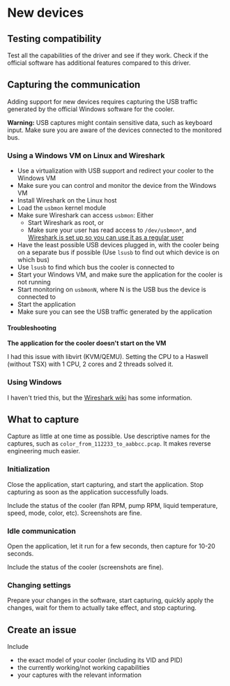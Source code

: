 # New devices
## Testing compatibility
Test all the capabilities of the driver and see if they work.
Check if the official software has additional features compared to this driver.

## Capturing the communication
Adding support for new devices requires capturing the USB traffic generated by the official Windows software for the cooler.

**Warning:** USB captures might contain sensitive data, such as keyboard input. Make sure you are aware of the devices connected to the monitored bus.
### Using a Windows VM on Linux and Wireshark
* Use a virtualization with USB support and redirect your cooler to the Windows VM
* Make sure you can control and monitor the device from the Windows VM
* Install Wireshark on the Linux host
* Load the `usbmon` kernel module
* Make sure Wireshark can access `usbmon`: Either
  * Start Wireshark as root, or
  * Make sure your user has read access to `/dev/usbmon*`, and [Wireshark is set up so you can use it as a regular user](https://wiki.wireshark.org/CaptureSetup/CapturePrivileges)
* Have the least possible USB devices plugged in, with the cooler being on a separate bus if possible (Use `lsusb` to find out which device is on which bus)
* Use `lsusb` to find which bus the cooler is connected to
* Start your Windows VM, and make sure the application for the cooler is not running
* Start monitoring on `usbmonN`, where N is the USB bus the device is connected to
* Start the application
* Make sure you can see the USB traffic generated by the application

#### Troubleshooting
**The application for the cooler doesn't start on the VM**

I had this issue with libvirt (KVM/QEMU). Setting the CPU to a Haswell (without TSX) with 1 CPU, 2 cores and 2 threads solved it.

### Using Windows
I haven't tried this, but the [Wireshark wiki](https://wiki.wireshark.org/CaptureSetup/USB#Windows) has some information.

## What to capture
Capture as little at one time as possible. Use descriptive names for the captures, such as `color_from_112233_to_aabbcc.pcap`. It makes reverse engineering much easier.

### Initialization
Close the application, start capturing, and start the application. Stop capturing as soon as the application successfully loads.

Include the status of the cooler (fan RPM, pump RPM, liquid temperature, speed, mode, color, etc). Screenshots are fine.

### Idle communication
Open the application, let it run for a few seconds, then capture for 10-20 seconds.

Include the status of the cooler (screenshots are fine).

### Changing settings
Prepare your changes in the software, start capturing, quickly apply the changes, wait for them to actually take effect, and stop capturing.

## Create an issue
Include
* the exact model of your cooler (including its VID and PID)
* the currently working/not working capabilities
* your captures with the relevant information
